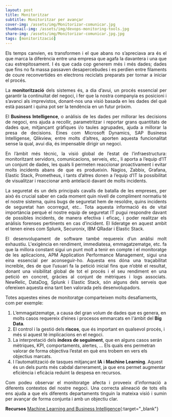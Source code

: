 ```yaml
---
layout: post
title: Monitoritzar
subtitle: Monitoritzar per avançar
cover-img: /assets/img/Monitorizar-comunicar.jpg
thumbnail-img: /assets/img/devops-monitoring-tools.jpg
share-img: /assets/img/Monitorizar-comunicar.jpg.jpg
tags: [monitorització]
---
```


<p align="justify">Els temps canvien, es transformen i el que abans no s’apreciava ara és el que marca la diferència entre una empresa que agafa la davantera i una que cau estrepitosament. I és que cada cop generem més i més dades; dades que fins no fa massa passaven desapercebudes i es perdien entre filaments de coure reconvertides en electrons reciclats preparats per tornar a iniciar el procés.</p>

<p align="justify">La <b>monitorització</b> dels sistemes és, a dia d’avui, un procés essencial per garantir la continuïtat del negoci, i fer que la nostra companyia es posicioni i s’avanci als imprevistos, donant-nos una visió basada en les dades del què està passant i quina pot ser la tendència en un futur pròxim.</p>

<p align="justify">El <b>Business Intelligence</b>, o anàlisis de les dades per millorar les decisions de negoci, ens ajuda a recollir, parametritzar i reportar grans quantitats de dades que, mitjançant gràfiques i/o taules agrupades, ajuda a millorar la presa de decisions. Eines com Microsoft Dynamics, SAP Business Intelligense, Qlikview, entre molts d’altres, aporten aquesta funcionalitat sense la qual, avui dia, és impensable dirigir un negoci.</p>

<p align="justify">En l’àmbit més tècnic, la visió global de l’estat de l’infraestructura: monitoritzant servidors, comunicacions, serveis, etc., li aporta a l’equip d’IT un conjunt de dades, les quals li permeten reaccionar proactivament i evitar molts incidents abans de que es produeixin. Nagios, Zabbix, Grafana, Elastic Stack, Prometheus, i tants d’altres donen a l’equip d’IT la possibilitat de visualitzar i reaccionar amb antelació davant de molts incidents.</p>

<p align="justify">La seguretat és un dels principals cavalls de batalla de les empreses, per això és crucial saber en cada moment quin nivell de compliment normatiu té el nostre sistema, quins bugs de seguretat hem de resoldre, quins incidents de seguretat han ocorregut, etc.. Tota aquesta informació és de vital importància perquè el nostre equip de seguretat IT pugui respondre davant de possibles incidents, de manera efectiva i eficaç, i poder realitzar els anàlisis forenses pertinents en cas d’incident. El lideratge en aquest ambit el tenen eines com Splunk, Securonix, IBM QRadar i Elastic Stack.</p>

<p align="justify">El desenvolupament de software també requereix d’un anàlisi molt exhaustiu. L'exigència en rendiment, immediatesa, emmagatzematge, etc. fa que la millora constant sigui un punt molt a tenir en compte i el monitoratge de les aplicacions, APM Application Performance Management, sigui una eina essencial per aconseguir-ho. Aquesta ens dóna una traçabilitat increible, des de que l’usuari fa la petició inicial fins que n’obté el resultat, donant una visibilitat global de tot el procés i el seu rendiment en una petició en concret, gràcies al conjunt de mètriques i logs associats. NewRelic, DataDog, Splunk i Elastic Stack, són alguns dels serveis que ofereixen aquesta eina tant ben valorada pels desenvolupadors.</p>

Totes aquestes eines de monitoratge comparteixen molts desafiaments, com per exemple:  
1. L’emmagatzematge, a causa del gran volum de dades que es genera, en molts casos requereix d’eines i procesos emmarcats en l'àmbit del **Big Data**.  
2. El control i la gestió dels **riscos**, que és important en qualsevol procés, i més si aquest té implicacions en el negoci.  
3. La interpretació dels **índexs de seguiment**, que en alguns casos serán mètriques, KPI, comportaments, alertes, … Els quals ens permetran valorar de forma objectiva l’estat en què ens trobem en vers els objectius marcats.  
4. I l’automatització de tasques mitjançant **IA** i **Machine Learning**. Aquest és un dels punts més cabdal darrerament, ja que ens permet augmentar eficiència i eficàcia reduint la despesa en recursos.

<p align="justify">Com podeu observar el monitoratge afecta i proveeix d’informació a diferents contextos del nostre negoci. Una correcta alineació de tots ells ens ajuda a que els diferents departaments tinguin la mateixa visió i sumin per avançar de forma conjunta i amb un objectiu clar.</p>

**Recursos** 
[Machine Learning and Business Intelligence](https://www.forbes.com/sites/forbestechcouncil/2019/10/30/12-impactful-ways-to-incorporate-machine-learning-into-business-intelligence/?sh=6879551f6194){:target="_blank"}

